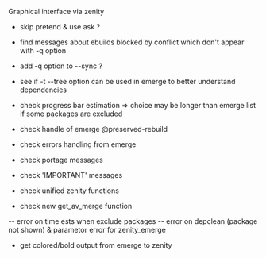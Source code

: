 Graphical interface via zenity
- skip pretend & use ask ?

- find messages about ebuilds blocked by conflict which don't appear with -q option
- add -q option to --sync ?

- see if -t --tree option can be used in emerge to better understand dependencies
- check progress bar estimation => choice may be longer than emerge list if some packages are excluded

- check handle of emerge @preserved-rebuild
- check errors handling from emerge
- check portage messages
- check 'IMPORTANT' messages
- check unified zenity functions
- check new get_av_merge function

-- error on time ests when exclude packages
-- error on depclean (package not shown) & parametor error for zenity_emerge

- get colored/bold output from emerge to zenity
